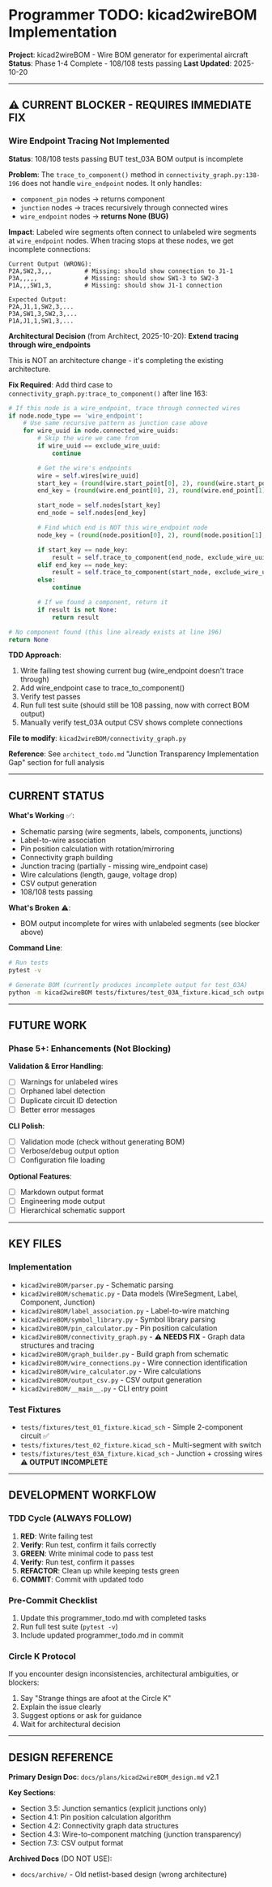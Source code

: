 # Programmer TODO: kicad2wireBOM Implementation

**Project**: kicad2wireBOM - Wire BOM generator for experimental aircraft
**Status**: Phase 1-4 Complete - 108/108 tests passing
**Last Updated**: 2025-10-20

---

## ⚠️ CURRENT BLOCKER - REQUIRES IMMEDIATE FIX

### Wire Endpoint Tracing Not Implemented

**Status**: 108/108 tests passing BUT test_03A BOM output is incomplete

**Problem**: The `trace_to_component()` method in `connectivity_graph.py:138-196` does not handle `wire_endpoint` nodes. It only handles:
- `component_pin` nodes → returns component
- `junction` nodes → traces recursively through connected wires
- `wire_endpoint` nodes → **returns None (BUG)**

**Impact**: Labeled wire segments often connect to unlabeled wire segments at `wire_endpoint` nodes. When tracing stops at these nodes, we get incomplete connections:

```csv
Current Output (WRONG):
P2A,SW2,3,,,         # Missing: should show connection to J1-1
P3A,,,,,             # Missing: should show SW1-3 to SW2-3
P1A,,,SW1,3,         # Missing: should show J1-1 connection

Expected Output:
P2A,J1,1,SW2,3,...
P3A,SW1,3,SW2,3,...
P1A,J1,1,SW1,3,...
```

**Architectural Decision** (from Architect, 2025-10-20): **Extend tracing through wire_endpoints**

This is NOT an architecture change - it's completing the existing architecture.

**Fix Required**: Add third case to `connectivity_graph.py:trace_to_component()` after line 163:

```python
# If this node is a wire_endpoint, trace through connected wires
if node.node_type == 'wire_endpoint':
    # Use same recursive pattern as junction case above
    for wire_uuid in node.connected_wire_uuids:
        # Skip the wire we came from
        if wire_uuid == exclude_wire_uuid:
            continue

        # Get the wire's endpoints
        wire = self.wires[wire_uuid]
        start_key = (round(wire.start_point[0], 2), round(wire.start_point[1], 2))
        end_key = (round(wire.end_point[0], 2), round(wire.end_point[1], 2))

        start_node = self.nodes[start_key]
        end_node = self.nodes[end_key]

        # Find which end is NOT this wire_endpoint node
        node_key = (round(node.position[0], 2), round(node.position[1], 2))

        if start_key == node_key:
            result = self.trace_to_component(end_node, exclude_wire_uuid=wire_uuid)
        elif end_key == node_key:
            result = self.trace_to_component(start_node, exclude_wire_uuid=wire_uuid)
        else:
            continue

        # If we found a component, return it
        if result is not None:
            return result

# No component found (this line already exists at line 196)
return None
```

**TDD Approach**:
1. Write failing test showing current bug (wire_endpoint doesn't trace through)
2. Add wire_endpoint case to trace_to_component()
3. Verify test passes
4. Run full test suite (should still be 108 passing, now with correct BOM output)
5. Manually verify test_03A output CSV shows complete connections

**File to modify**: `kicad2wireBOM/connectivity_graph.py`

**Reference**: See `architect_todo.md` "Junction Transparency Implementation Gap" section for full analysis

---

## CURRENT STATUS

**What's Working** ✅:
- Schematic parsing (wire segments, labels, components, junctions)
- Label-to-wire association
- Pin position calculation with rotation/mirroring
- Connectivity graph building
- Junction tracing (partially - missing wire_endpoint case)
- Wire calculations (length, gauge, voltage drop)
- CSV output generation
- 108/108 tests passing

**What's Broken** ⚠️:
- BOM output incomplete for wires with unlabeled segments (see blocker above)

**Command Line**:
```bash
# Run tests
pytest -v

# Generate BOM (currently produces incomplete output for test_03A)
python -m kicad2wireBOM tests/fixtures/test_03A_fixture.kicad_sch output.csv
```

---

## FUTURE WORK

### Phase 5+: Enhancements (Not Blocking)

**Validation & Error Handling**:
- [ ] Warnings for unlabeled wires
- [ ] Orphaned label detection
- [ ] Duplicate circuit ID detection
- [ ] Better error messages

**CLI Polish**:
- [ ] Validation mode (check without generating BOM)
- [ ] Verbose/debug output option
- [ ] Configuration file loading

**Optional Features**:
- [ ] Markdown output format
- [ ] Engineering mode output
- [ ] Hierarchical schematic support

---

## KEY FILES

### Implementation
- `kicad2wireBOM/parser.py` - Schematic parsing
- `kicad2wireBOM/schematic.py` - Data models (WireSegment, Label, Component, Junction)
- `kicad2wireBOM/label_association.py` - Label-to-wire matching
- `kicad2wireBOM/symbol_library.py` - Symbol library parsing
- `kicad2wireBOM/pin_calculator.py` - Pin position calculation
- `kicad2wireBOM/connectivity_graph.py` - **⚠️ NEEDS FIX** - Graph data structures and tracing
- `kicad2wireBOM/graph_builder.py` - Build graph from schematic
- `kicad2wireBOM/wire_connections.py` - Wire connection identification
- `kicad2wireBOM/wire_calculator.py` - Wire calculations
- `kicad2wireBOM/output_csv.py` - CSV output generation
- `kicad2wireBOM/__main__.py` - CLI entry point

### Test Fixtures
- `tests/fixtures/test_01_fixture.kicad_sch` - Simple 2-component circuit ✅
- `tests/fixtures/test_02_fixture.kicad_sch` - Multi-segment with switch
- `tests/fixtures/test_03A_fixture.kicad_sch` - Junction + crossing wires **⚠️ OUTPUT INCOMPLETE**

---

## DEVELOPMENT WORKFLOW

### TDD Cycle (ALWAYS FOLLOW)
1. **RED**: Write failing test
2. **Verify**: Run test, confirm it fails correctly
3. **GREEN**: Write minimal code to pass test
4. **Verify**: Run test, confirm it passes
5. **REFACTOR**: Clean up while keeping tests green
6. **COMMIT**: Commit with updated todo

### Pre-Commit Checklist
1. Update this programmer_todo.md with completed tasks
2. Run full test suite (`pytest -v`)
3. Include updated programmer_todo.md in commit

### Circle K Protocol
If you encounter design inconsistencies, architectural ambiguities, or blockers:
1. Say "Strange things are afoot at the Circle K"
2. Explain the issue clearly
3. Suggest options or ask for guidance
4. Wait for architectural decision

---

## DESIGN REFERENCE

**Primary Design Doc**: `docs/plans/kicad2wireBOM_design.md` v2.1

**Key Sections**:
- Section 3.5: Junction semantics (explicit junctions only)
- Section 4.1: Pin position calculation algorithm
- Section 4.2: Connectivity graph data structures
- Section 4.3: Wire-to-component matching (junction transparency)
- Section 7.3: CSV output format

**Archived Docs** (DO NOT USE):
- `docs/archive/` - Old netlist-based design (wrong architecture)
